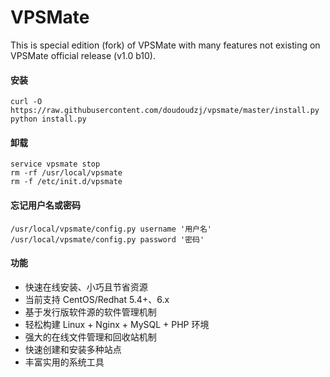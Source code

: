 VPSMate
=========
This is special edition (fork) of VPSMate with many features not existing on VPSMate official release (v1.0 b10).


#### 安装
    curl -O https://raw.githubusercontent.com/doudoudzj/vpsmate/master/install.py
    python install.py
    

#### 卸载
    service vpsmate stop
    rm -rf /usr/local/vpsmate
    rm -f /etc/init.d/vpsmate

#### 忘记用户名或密码
    /usr/local/vpsmate/config.py username '用户名'
    /usr/local/vpsmate/config.py password '密码'

#### 功能

* 快速在线安装、小巧且节省资源
* 当前支持 CentOS/Redhat 5.4+、6.x
* 基于发行版软件源的软件管理机制
* 轻松构建 Linux + Nginx + MySQL + PHP 环境
* 强大的在线文件管理和回收站机制
* 快速创建和安装多种站点
* 丰富实用的系统工具
